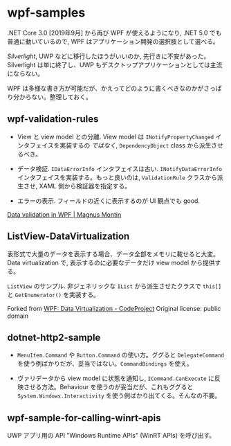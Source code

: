# wpf-samples

.NET Core 3.0 [2019年9月] から再び WPF が使えるようになり, .NET 5.0 でも普通に動いているので, WPF はアプリケーション開発の選択肢として選べる。

<i>Silverlight</i>, UWP などに移行したほうがいいのか, 先行きに不安があった。Silverlight は単に終了し、UWP もデスクトップアプリケーションとしては主流にならない。

WPF は多様な書き方が可能だが、かえってどのように書くべきなのかがさっぱり分からない。整理しておく。


## wpf-validation-rules

 - View と view model との分離. View model は `INotifyPropertyChanged` インタフェイスを実装するの *ではなく*, `DependencyObject` class から派生させるべき。

 - データ検証. `IDataErrorInfo` インタフェイスは古い. `INotifyDataErrorInfo` インタフェイスを実装する。もっと良いのは, `ValidationRule` クラスから派生させ, XAML 側から検証器を指定する。
 
 - エラーの表示. フィールドの近くに表示するのが UI 観点でも good.
 
 
<a href="https://blog.magnusmontin.net/2013/08/26/data-validation-in-wpf/">Data validation in WPF | Magnus Montin</a>



## ListView-DataVirtualization

表形式で大量のデータを表示する場合、データ全部をメモリに載せると大変。Data virtualization で, 表示するのに必要なデータだけ view model から提供する。

`ListView` のサンプル. 非ジェネリックな `IList` から派生させたクラスで `this[]` と `GetEnumerator()` を実装する。


Forked from <a href="https://www.codeproject.com/Articles/34405/WPF-Data-Virtualization">WPF: Data Virtualization - CodeProject</a> Original license: public domain



## dotnet-http2-sample

 - `MenuItem.Command` や `Button.Command` の使い方。ググると `DelegateCommand` を使う例ばかりだが、妥当ではない。`CommandBindings` を使え。

 - ヴァリデータから view model に状態を通知し, `ICommand.CanExecute` に反映させる方法。Behaviour を使うのが妥当だが、これもググると `System.Windows.Interactivity` を使う例ばかり出てくる。そんなの不要。




## wpf-sample-for-calling-winrt-apis

UWP アプリ用の API "Windows Runtime APIs" (WinRT APIs) を呼び出す。


